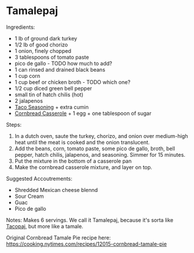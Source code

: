 # Tamalepaj

Ingredients:
* 1 lb of ground dark turkey
* 1/2 lb of good chorizo
* 1 onion, finely chopped
* 3 tablespoons of tomato paste
* pico de gallo - TODO how much to add?
* 1 can rinsed and drained black beans
* 1 cup corn
* 1 cup beef or chicken broth - TODO which one?
* 1/2 cup diced green bell pepper
* small tin of hatch chilis (hot)
* 2 jalapenos
* [Taco Seasoning](../miscellaneous/taco-seasoning.md) + extra cumin
* [Cornbread Casserole](../sides/cornbread-casserole.md) + 1 egg + one tablespoon of sugar

Steps:
1. In a dutch oven, saute the turkey, chorizo, and onion over medium-high heat until the meat is cooked and the onion translucent.
1. Add the beans, corn, tomato paste, some pico de gallo, broth, bell pepper, hatch chilis, jalapenos, and seasoning.  Simmer for 15 minutes.
1. Put the mixture in the bottom of a casserole pan
1. Make the cornbread casserole mixture, and layer on top.

Suggested Accoutrements:
* Shredded Mexican cheese blennd
* Sour Cream
* Guac
* Pico de gallo

Notes: Makes 6 servings.  We call it Tamalepaj, because it's sorta like [Tacopaj](tacopaj.md), but more like a tamale.

Original Cornbread Tamale Pie recipe here: https://cooking.nytimes.com/recipes/12015-cornbread-tamale-pie
